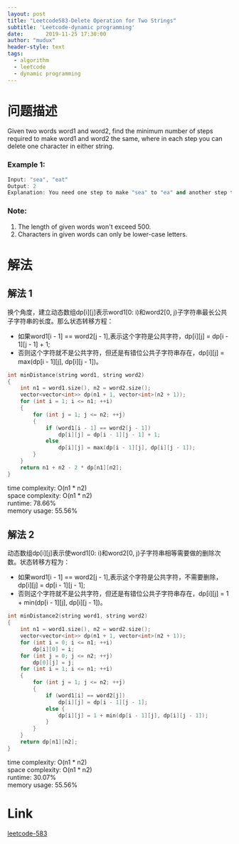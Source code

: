 ```yaml
---
layout: post
title: "Leetcode583-Delete Operation for Two Strings"
subtitle: 'Leetcode-dynamic programming'
date:       2019-11-25 17:30:00
author: "mudux"
header-style: text
tags:
  - algorithm
  - leetcode
  - dynamic programming
---
```


# 问题描述
Given two words word1 and word2, find the minimum number of steps required to make word1 and word2 the same, where in each step you can delete one character in either string.
### Example 1:
```c++
Input: "sea", "eat"
Output: 2
Explanation: You need one step to make "sea" to "ea" and another step to make "eat" to "ea".
```
### Note:
1. The length of given words won't exceed 500.
2. Characters in given words can only be lower-case letters.

# 解法
## 解法 1
换个角度，建立动态数组dp[i][j]表示word1[0: i)和word2[0, j)子字符串最长公共子字符串的长度。那么状态转移方程：
- 如果word1[i - 1] == word2[j - 1],表示这个字符是公共字符，dp[i][j] = dp[i - 1][j - 1] + 1;
- 否则这个字符就不是公共字符，但还是有错位公共子字符串存在，dp[i][j] = max(dp[i - 1][j], dp[i][j - 1])。

```c++
int minDistance(string word1, string word2)
{
	int n1 = word1.size(), n2 = word2.size();
	vector<vector<int>> dp(n1 + 1, vector<int>(n2 + 1));
	for (int i = 1; i <= n1; ++i)
	{
		for (int j = 1; j <= n2; ++j)
		{
			if (word1[i - 1] == word2[j - 1])
				dp[i][j] = dp[i - 1][j - 1] + 1;
			else 	
				dp[i][j] = max(dp[i - 1][j], dp[i][j - 1]);
		}
	}
	return n1 + n2 - 2 * dp[n1][n2];
}
```
time complexity: O(n1 * n2)  
space complexity: O(n1 * n2)  
runtime: 78.66%  
memory usage: 55.56%  

## 解法 2
动态数组dp[i][j]表示使word1[0: i)和word2[0, j)子字符串相等需要做的删除次数。状态转移方程为：
- 如果word1[i - 1] == word2[j - 1],表示这个字符是公共字符，不需要删除，dp[i][j] = dp[i - 1][j - 1];
- 否则这个字符就不是公共字符，但还是有错位公共子字符串存在，dp[i][j] = 1 + min(dp[i - 1][j], dp[i][j - 1])。

```c++
int minDistance2(string word1, string word2)
{
	int n1 = word1.size(), n2 = word2.size();
	vector<vector<int>> dp(n1 + 1, vector<int>(n2 + 1));
	for (int i = 0; i <= n1; ++i)
		dp[i][0] = i;
	for (int j = 0; j <= n2; ++j)
		dp[0][j] = j;
	for (int i = 1; i <= n1; ++i)
	{
		for (int j = 1; j <= n2; ++j)
		{
			if (word1[i] == word2[j])
				dp[i][j] = dp[i - 1][j - 1];
			else {
				dp[i][j] = 1 + min(dp[i - 1][j], dp[i][j - 1]);
			}
		}
	}
	return dp[n1][n2];
}
```
time complexity: O(n1 * n2)  
space complexity: O(n1 * n2)  
runtime: 30.07%  
memory usage: 55.56%  

# Link
[leetcode-583](https://leetcode.com/problems/delete-operation-for-two-strings/)